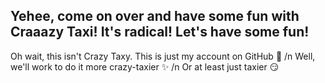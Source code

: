 ## Yehee, come on over and have some fun with Craaazy Taxi! It's radical! Let's have some fun!
Oh wait, this isn't Crazy Taxy. This is just my account on GitHub 🙁 /n
Well, we'll work to do it more crazy-taxier ✨ /n
Or at least just taxier 😏